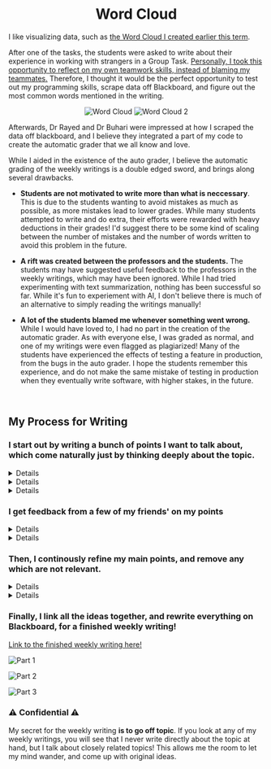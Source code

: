 <center>
<h1>Word Cloud</h1>
</center>

I like visualizing data, 
such as [the Word Cloud I created earlier this term](https://github.com/RyanSamman/BlogWordCloud). 

After one of the tasks, the students were asked to write about their experience in working with strangers in a Group Task. [Personally, I took this opportunity to reflect on my own teamwork skills, instead of blaming my teammates.](/writing/online-conversation) Therefore, I thought it would be the perfect opportunity to test out my programming skills, scrape data off Blackboard, and figure out the most common words mentioned in the writing.

<center>
<img alt="Word Cloud" style="max-width: 100%;" src="https://pbs.twimg.com/media/Ejbu267WAAAv3kc?format=png&name=small">
<img alt="Word Cloud 2" style="max-width: 100%;" src="https://i.imgur.com/781uLid.png" />
</center>

Afterwards, Dr Rayed and Dr Buhari were impressed at how I scraped the data off blackboard, and I believe they integrated a part of my code to create the automatic grader that we all know and love.

While I aided in the existence of the auto grader, I believe the automatic grading of the weekly writings is a double edged sword, and brings along several drawbacks.

-  **Students are not motivated to write more than what is neccessary**. This is due to the students wanting to avoid mistakes as much as possible, as more mistakes lead to lower grades. While many students attempted to write and do extra, their efforts were rewarded with heavy deductions in their grades! I'd suggest there to be some kind of scaling between the number of mistakes and the number of words written to avoid this problem in the future.

- **A rift was created between the professors and the students.** The students may have suggested useful feedback to the professors in the weekly writings, which may have been ignored. While I had tried experimenting with text summarization, nothing has been successful so far. While it's fun to experiement with AI, I don't believe there is much of an alternative to simply reading the writings manually!

- **A lot of the students blamed me whenever something went wrong.** While I would have loved to, I had no part in the creation of the automatic grader. As with everyone else, I was graded as normal, and one of my writings were even flagged as plagiarized! Many of the students have experienced the effects of testing a feature in production, from the bugs in the auto grader. I hope the students remember this experience, and do not make the same mistake of testing in production when they eventually write software, with higher stakes, in the future.

<br>

## My Process for Writing

### I start out by writing a bunch of points I want to talk about, which come naturally just by thinking deeply about the topic.

<details>

I think visual design has many practical applications.

UI Design, Websites, Games, GUIs, Fliers, Logos, CVs, creating documents/reports/slides

Extensive use cases

I think at least basic knowledge of Color Theory is an essential skill, and I'm glad I am taking it in University instead of figuring it out mid career

< Talk from Mit

Slides being supplementary rather than the primary source of information, I think Mr. ragid does this well.

I find myself looking at the professor and visualizing the slides, sorta like reading a book

If we extrapolate those ideas, we could have one set of slides for 'reading', after or before the lecture, and one set of slides for 'watching', with minimalized noise for maximizing visualization

I think for any person to be successful, they need to be able to market themselves and attract the people around them. Understanding visual design plays a key role in achieving that goal


</details>


<details>

In my opinion, an eye Visual Design is very important in our modern world. To be able to stand out amongst the crowd is no small feat, and Visual Design plays a key role in achieving that goal. The use cases of Visual Design are extensive, and include UI Design, Games, Logos, Reports, CVs, and more! I am thankful that I am learning about these concepts now, instead of trying to experiment and figure things out midway through my career.

I do think that there are flaws in the Power Point slides, however, does it really matter? The slides are just one small factor in our learning experience, and



I think how the slides are presented, is more important than the slides themselves
While it may seem harsh to be comparing the course to one from Harvard or MIT,
held to the same standards
While the criticism may seem heavy, being compared to courses from harvard and MIT reflects my opinion 
Just one factor where there are many at play

</details>

<details>

In my opinion, an eye for Visual Design is very important in our modern world. To be able to stand out amongst the crowd is no small feat, however Visual Design can help form a good Brand Image of you or your company. The use cases of Visual Design are extensive, and include UI Design, Games,  Logos, Reports, CVs, and more! I am thankful that I am learning these concepts now, instead of trying to figuring things out as I go throughout my career.

I do think the slides are flawed in some aspects, however, does it matter?

Bold ^ and down

The course slides are only one small factor in our learning experience, especially for a more skills-based course.

Personally, I think the slides are more supplementary source of information than a primary source of information. I find myself looking at the professor and visualizing the slides in my mind, like reading a book.

I think this lecture from MIT

 Personally, I tend to focus more on the professor and his words than the actual slides, visualizing what he is saying in my mind, similar to reading a book.

I think how the slides are presented, is more important than the slides themselves
While it may seem harsh to be comparing the course to one from Harvard or MIT,
held to the same standards
While the criticism may seem heavy, being compared to courses from harvard and MIT reflects my opinion 
Just one factor where there are many at play

https://youtu.be/Unzc731iCUY?t=1449

</details>


### I get feedback from a few of my friends' on my points

<details>

USES OF VISUAL DESIGN
An eye for Visual Design is very important in our modern world. 

To be able to stand out among the crowd is no small feat, and you need to be able to market yourself and attract the people around you. I think Visual Design plays a large role in creating a brand image for yourself or your company, as it's use cases are extensive. From Websites and Games to Logos and CVs, you can find Visual Design applicable everywhere.

SLIDES

Personally, I think the slides are a more supplementary source of information than a primary source of information. I find myself looking at the professor and visualizing the ideas in my mind, like reading a book, instead of focusing on the slides. 

From a novice's point of view, it may seem like the slides are great. However, I do think there are flaws. 

https://youtu.be/Unzc731iCUY?t=1449

</details>

<details>

In my opinion, an eye for Visual Design is very important in our modern world. To be able to stand out amongst the crowd is no small feat, however Visual Design can help form a good Brand Image of you or your company. The use cases of Visual Design are extensive, and include UI Design, Games,  Logos, Reports, CVs, and more! I am thankful that I am learning these concepts now, instead of trying to figuring things out as I go throughout my career.

I do think the slides are flawed in some aspects, however, does it matter?

Bold ^ and down

The course slides are only one small factor in our learning experience, especially for a more skills-based course.

Personally, I think the slides are more supplementary source of information than a primary source of information. I find myself looking at the professor and visualizing the slides in my mind, like reading a book.

I think this lecture from MIT

 Personally, I tend to focus more on the professor and his words than the actual slides, visualizing what he is saying in my mind, similar to reading a book.

I think how the slides are presented, is more important than the slides themselves
While it may seem harsh to be comparing the course to one from Harvard or MIT,
held to the same standards
While the criticism may seem heavy, being compared to courses from harvard and MIT reflects my opinion 
Just one factor where there are many at play

</details>


### Then, I continously refine my main points, and remove any which are not relevant.

<details>

## SLIDES

Speaking about Presentation Design reminded me of this talk from MIT on Public Speaking:

In the talk, the presenter spoke briefly about how slides should be structured to maximize the attention of the listeners. His main points were:

Minimize the design elements on the slides

After re-watching that talk from MIT, I decided to do a case study of an extremely successful online course, Harvard's CS50x.


https://www.edx.org/course/cs50s-introduction-to-computer-science
https://cs50.harvard.edu/x/2020/

If you take a look at the slides presented in the lectures, 

https://docs.google.com/presentation/d/1KMzq3bLe7g_O4JVYZ0lxuxHjShnIk54beO84-chYTig/edit#slide=id.g62f05f0593_0_5238

you can see that they haven't just minimized the clutter, but have eliminated it entirely! The only thing on each slide is a visualization of the concept that the lecturer wants the students to be learning at that point in time.

In one of CPIT221's lectures, the professor mentioned that PowerPoint Slides are now a good way to create documents with good design. I think these days, people are confusing documents which are made for reading, and Slides which are made for presenting. When we load up the slides with a bunch of extra information, the audience's attention will be split between the presenter and the slides themselves.


Then I'll make the youtube video embedded

 Then I will put pics comparing CS50's slides to CPIT221's slides
 CS50's slides have nothing! Just a black background with boxes
//docs.google.com/presentation/d/1KMzq3bLe7g_O4JVYZ0lxuxHjShnIk54beO84-chYTig/edit#slide=id.g62f05f0593_0_5238


</details>


<details>

## SLIDES
While I was thinking about the course's slides, I remembered this talk from MIT on Public Speaking:

https://youtu.be/Unzc731iCUY?t=1449

In the talk, the presenter briefly spoke about how slides should be structured to maximize the attention of the audience. However, I was skeptical of the points mentioned at first. Therefore, I did a case study of a very popular Computer Science Course, Harvard's CS50x

https://www.edx.org/course/cs50s-introduction-to-computer-science
https://cs50.harvard.edu/x/2020/

I took a look at the slides of the course, and the results surprised me.


https://docs.google.com/presentation/d/1KMzq3bLe7g_O4JVYZ0lxuxHjShnIk54beO84-chYTig/edit#slide=id.g62f05f0593_0_5238

As you can see, there is absolutely no distractions whatsoever, the slides are very minimal and to the point. Each slide contains one bit of information at a time for the audience to slowly take in.

Compared to CPIT221's Slides:

pic of slides

From my quick research, I can summarize these points:
- The Slides should only be a secondary source of information, while the Presenter should be the primary source of information.
- The Slides shouldn't contain any unnecessary and distracting graphics

- Bigger font size and removing 


## CONCLUSION
While I do think there should be a hard copy of the information students students need to know, I don't think the slides are the ideal place to put those details. 

However, there are serious drawbacks with what I have mentioned. In an ideal world, the professors would have enough time to dedicate to preparing their lecture materials. Sadly, we aren't in an ideal world, and our professors may have better things to do with their time. However, I do think that

</details>

### Finally, I link all the ideas together, and rewrite everything on Blackboard, for a finished weekly writing!

[Link to the finished weekly writing here!](/writing/visual-design)

![Part 1](https://i.imgur.com/Q7pYydV.jpg)

![Part 2](https://i.imgur.com/IMNpUxa.jpg)

![Part 3](https://i.imgur.com/VTWU2Vv.jpg)


### ⚠ Confidential ⚠

My secret for the weekly writing **is to go off topic**. If you look at any of my weekly writings, you will see that I never write directly about the topic at hand, but I talk about closely related topics! This allows me the room to let my mind wander, and come up with original ideas.
